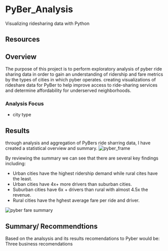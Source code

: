 # PyBer_Analysis
Visualizing ridesharing data with Python 
## Resources 


## Overview 
The purpose of this project is to perform exploratory analysis of pyber ride sharing data in order to gain an understanding of ridership and fare metrics by the types of cities in which pyber operates.
creating visualizations of rideshare data for PyBer to help improve access to ride-sharing services and determine affordability for underserved neighborhoods.

### Analysis Focus 
- city type 

## Results 
through analysis and aggregation of PyBers ride sharring data, I have created a statistical overview and summary. 
![pyber_frame](https://github.com/DonnieData/PyBer_Analysis/blob/main/analysis/pyber_summary_frame.png)

By reviewing the summary we can see that there are several key findings including: 
- Urban cities have the highest ridership demand while rural cites have the least.
- Urban cities have 4x+ more drivers than suburban cities.
- Suburban cities have 6x + drivers than rural with almost 4.5x the revenue.
- Rural cities have the hghest average fare per ride and driver. 



![pyber fare summary](https://github.com/DonnieData/PyBer_Analysis/blob/main/analysis/Pyber_fare_summary.png)


## Summary/ Recommendtions 

Based on the analsysis and its results recomendations to Pyber would be: 
Three business recomendations 

